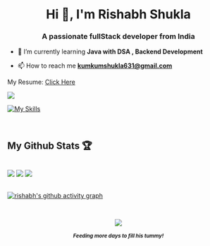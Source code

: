 <h1 align="center">Hi 👋, I'm Rishabh Shukla</h1>
<h3 align="center">A passionate fullStack developer from India</h3>

- 🌱 I’m currently learning **Java with DSA , Backend Development**

- 📫 How to reach me **kumkumshukla631@gmail.com**<br>  
<p>My Resume: <a href = "https://drive.google.com/file/d/1T1yeDbaLzwK-BkV14sInEH3jYLmoGUeW/view" target = "_blank">Click Here</a></p>

[GitHub Profile Views Counter]: https://github.com/rishabh02dev/github-profile-views-counter

  
![](https://github.com/PulkitSinghDev/PulkitSinghDev/blob/main/footer.png) 


[![My Skills](https://skills.thijs.gg/icons?i=java,expressjs,mongodb,react,scss,html,javascript,nodejs,mysql,tailwind,figma&theme=light)](https://skills.thijs.gg)


<br/> 

## My Github Stats 🏆

<br/>

<div class = "container">  
<img style="height = auto; width: auto;" class="img" src="https://github-readme-stats.vercel.app/api?username=rishabh02dev&show_icons=true&theme=dracula&hide_border=true&hide_rank=true" />
 
<img style="height = auto; width: auto;" class="img" src="https://streak-stats.demolab.com?user=rishabh02dev&theme=dracula&hide_border=true" />
 
<img style="height = auto; width: auto;" class="img" src="https://github-readme-stats.vercel.app/api/top-langs/?username=rishabh02dev&layout=donut&theme=dracula&hide_border=true" />

</div>
</div>

<br/>


[![rishabh's github activity graph](https://github-readme-activity-graph.vercel.app/graph?username=rishabh02dev&theme=github-compact&height=350&hide_border=true)](https://github.com/rishabh02dev/github-readme-activity-graph)

<br/>
<p align = "center">
 <img src="https://github-profile-trophy.vercel.app/?username=rishabh02dev&no-frame=true&no-bg=true&column=-1&theme=monokai" />
</p>

<p align="center"> <strong><em><sub align="center"> Feeding more days to fill his tummy! </sub></strong></em> </p>





